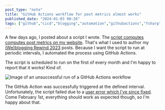 ```yaml
---
post_type: "note" 
title: "GitHub Actions workflow for post metrics almost works"
published_date: "2024-01-03 00:26"
tags: ["github","cicd","blogging","automation","githubactions","fsharp","cron"]
---
```


A few days ago, I posted about a script I wrote. The [script computes computes post metrics on my website](/posts/website-metrics-github-actions/). That's what I used to author my [(We)blogging Rewind 2023](/notes/weblogging-rewind-2023-continued/) posts. Because I want the script to run at periodic intervals, I automated the process using GitHub Actions. 

The script is scheduled to run on the first of every month and I'm happy to report that it works! Kind of.

![Image of an unsuccessful run of a GitHub Actions workflow](https://github.com/lqdev/luisquintanilla.me/assets/11130940/bd413326-cc7b-44f7-a287-4580f1268cb2)

The GitHub Action was successfully triggered at the defined interval. Unfortunately, the script failed due to a [user error which I've since fixed](https://github.com/lqdev/luisquintanilla.me/commit/1296c3f929e3ad2834a8b7963c9ed66421a4fb8a). Come February 1st, everything should work as expected though, so I'm happy about that. 
